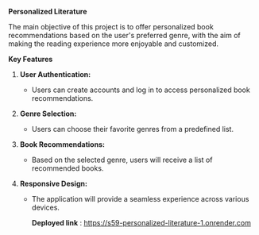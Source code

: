  
 **Personalized Literature**


The main objective of this project is to offer personalized book recommendations based on the user's preferred genre, with the aim of making the reading experience more enjoyable and customized.

**Key Features**

1. **User Authentication:**
   - Users can create accounts and log in to access personalized book recommendations.

2. **Genre Selection:**
   - Users can choose their favorite genres from a predefined list.

3. **Book Recommendations:**
   - Based on the selected genre, users will receive a list of recommended books.

4. **Responsive Design:**
   - The application will provide a seamless experience across various devices.
  
     **Deployed link** : https://s59-personalized-literature-1.onrender.com

